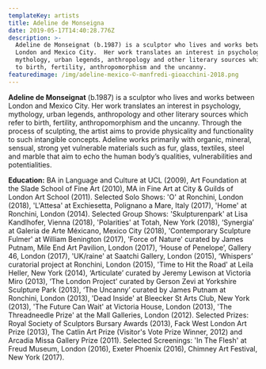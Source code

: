 ```yaml
---
templateKey: artists
title: Adeline de Monseigna
date: 2019-05-17T14:40:28.776Z
description: >-
  Adeline de Monseignat (b.1987) is a sculptor who lives and works between
  London and Mexico City.  Her work translates an interest in psychology,
  mythology, urban legends, anthropology and other literary sources which refer
  to birth, fertility, anthropomorphism and the uncanny.
featuredimage: /img/adeline-mexico-©-manfredi-gioacchini-2018.png
---
```

**Adeline de Monseignat** (b.1987) is a sculptor who lives and works between London and Mexico City.  Her work translates an interest in psychology, mythology, urban legends, anthropology and other literary sources which refer to birth, fertility, anthropomorphism and the uncanny.  Through the process of sculpting, the artist aims to provide physicality and functionality to such intangible concepts.  Adeline works primarily with organic, mineral, sensual, strong yet vulnerable materials such as fur, glass, textiles, steel and marble that aim to echo the human body’s qualities, vulnerabilities and potentialities.


**Education:**  BA in Language and Culture at UCL (2009), Art Foundation at the Slade School of Fine Art (2010), MA in Fine Art at City & Guilds of London Art School (2011).  Selected Solo Shows: 'O' at Ronchini, London (2018), 'L'Attesa' at Exchiesetta, Polignano a Mare, Italy (2017), 'Home' at Ronchini, London (2014).  Selected Group Shows: 'Skulpturenpark' at Lisa Kandlhofer, Vienna (2018), 'Polarities' at Totah, New York (2018), ‘Synergia’ at Galeria de Arte Méxicano, Mexico City (2018), 'Contemporary Sculpture Fulmer' at William Benington (2017), 'Force of Nature' curated by James Putnam, Mile End Art Pavilion, London (2017), ‘House of Penelope’, Gallery 46, London (2017), 'UK/raine' at Saatchi Gallery, London (2015), ‘Whispers’ curatorial project at Ronchini, London (2015), 'Time to Hit the Road' at Leila Heller, New York (2014), ‘Articulate’ curated by Jeremy Lewison at Victoria Miro (2013), ‘The London Project’ curated by Gerson Zevi at Yorkshire Sculpture Park (2013), ‘The Uncanny’ curated by James Putnam at Ronchini, London (2013), 'Dead Inside' at Bleecker St Arts Club, New York (2013), 'The Future Can Wait' at Victoria House, London (2013), 'The Threadneedle Prize' at the Mall Galleries, London (2012). Selected Prizes: Royal Society of Sculptors Bursary Awards (2013), Fack West London Art Prize (2013), The Catlin Art Prize (Visitor's Vote Prize Winner, 2012) and Arcadia Missa Gallery Prize (2011). Selected Screenings: 'In The Flesh' at Freud Museum, London (2016), Exeter Phoenix (2016), Chimney Art Festival, New York (2017).
